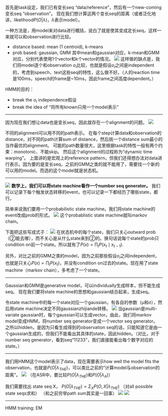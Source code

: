 
首先是task设定，我们已有变长seq “data/reference”，然后有一个new-coming 变长seq “observation”。
现在我们想计算这两个变长seq的距离（或者泛化地讲，likelihood$P(O|\lambda)$，$\lambda$表示model）。

一种方法是，用model来对data进行概括，说白了就是使其变成定长seq，这样一来就可以和observation进行比较。
- distance based: mean (1 centroid), k-means
- prob based: gaussian, GMM
其中mean和gaussian对应，k-mean和GMM对应，分别代表使用1个vector和k个vector的情况。
![](Pasted%20image%2020230328234337.png)
这样做的缺点是，我们将model逐个和observation $o_i$比较，也就是假设$o_i$之间是independent的，考虑到speech、text这些seq的特性，这么做不好。（人的reaction time是100ms，speech的frame是~10ms，因此frame之间高度dependent。）

HMM的目的：
- break the $o_i$ independence假设
- break the idea of “将所有known只用一个model表示”

***

因为现在我们想让data也是变长seq，因此就存在一个alignment的问题。
![](Pasted%20image%2020230329002227.png)

不同的alignment可以用不同的path表示。
在每个step计算data和observation的distance，对不同的path计算sum of distance，然后挑一个distance sum最小的当作最优的alignment。
可能的path数量很大，这里根据task的特性一般有两个约束：monotonic、不能skip。
然后这个alignment的过程称为“dynamic time warping”。
上面讲的是宏观上的reference pattern，但我们还得想办法对data进行表示。因为要的是变长seq，之前的GMM之类的就不能用了，需要找一个新的可以用的model。而选的这个model就是状态机。


***

![](Pasted%20image%2020230329005149.png)
**数学上，我们可以将state machine看作一个number seq generator。**
我们可以记录下每个触发状态转移的event，也可以记录一下都经历了哪些state，都行。

简单来说我们要用一个probabilistic state machine。我们将state machine的event改成prob的形式。
![](Pasted%20image%2020230329005508.png)
这个probablistic state machine就叫markov chain。

下面把这些写成式子：
![](Pasted%20image%2020230329010530.png)
在状态机中的每个state，我们只关心outward prob（②能去哪），而不关心是从什么state来到②的。换句话说每个state的prob只condition on前一个state。所以就有了$P(x)=\prod_{t} P\left(x_{t} \mid x_{t-1}\right)$.

另外，对比之前的GMM之类的model，因为之前那些假设$o_i$之间independent，也就是只关心$P(x)=\prod_{t} P\left(x_{t}\right)$，并没有condition on过去的state。现在用了state machine（markov chain），多考虑了一个state。

***
Gaussian和GMM是generative model，可以individually生成样本，但不能生成seq。
现在我们要将state machine的思想和gaussian结合起来，生成seq。

令state machine中的每一个state对应一个gaussian，有各自的参数（μ和σ），然后用state machine决定不同gaussianzhijiande转移。
![](Pasted%20image%2020230423233652.png)
当gaussian是multi-variate gaussian时，每个gaussian可以生成vector。由此，我们将markov model变成HMM，将number seq generator变成一个vector seq generator。
之所以hidden，是因为只看生成得到的observation seq的话，只能知道它是由一个gaussian生成的，但我们不能看出其具体的state，因此hidden。（对比，对于number seq generator，看到seq“11233”，我们直接能看出每个数字对应的state。）

***
我们用HMM这个model表示了data，现在需要表示how well the model fits the observation，也就是$P(O|\lambda_{THE})$，可以类比之前的“计算model与observation的距离”。
![](Pasted%20image%2020230423234712.png)
（在ASR中，要比较$P(O|\lambda_{THE})$和$P(O|\lambda_{A})$）

我们需要找出 state seq X，
$P(O|\lambda_{THE})=\Sigma_{X}P(O,X|\lambda_{THE})$
（对all possible state seqs求和）
（和之前穷举path sum其实是一回事）
![](Pasted%20image%2020230424000416.png)
![](Pasted%20image%2020230424000802.png)

***
HMM training: EM






















